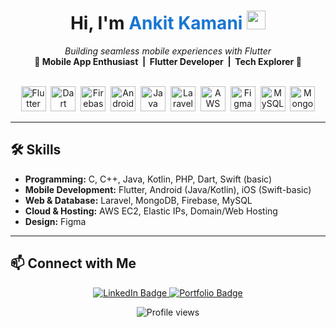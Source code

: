 <h1 align="center">Hi, I'm <span style="color:#1976D2;">Ankit Kamani</span> <img src="https://media.giphy.com/media/hvRJCLFzcasrR4ia7z/giphy.gif" width="30px"/></h1>

<div align="center">
  <i>Building seamless mobile experiences with Flutter</i>
  <br/>
  <b>🌟 Mobile App Enthusiast &nbsp;|&nbsp; Flutter Developer &nbsp;|&nbsp; Tech Explorer 🌟</b>
</div>

<br/>

<p align="center">
  <img src="https://cdn.jsdelivr.net/gh/devicons/devicon/icons/flutter/flutter-original.svg" title="Flutter" alt="Flutter" width="40"/>&nbsp;
  <img src="https://cdn.jsdelivr.net/gh/devicons/devicon/icons/dart/dart-original.svg" title="Dart" alt="Dart" width="40"/>&nbsp;
  <img src="https://cdn.jsdelivr.net/gh/devicons/devicon/icons/firebase/firebase-plain.svg" title="Firebase" alt="Firebase" width="40"/>&nbsp;
  <img src="https://cdn.jsdelivr.net/gh/devicons/devicon/icons/android/android-plain.svg" title="Android" alt="Android" width="40"/>&nbsp;
  <img src="https://cdn.jsdelivr.net/gh/devicons/devicon/icons/java/java-original-wordmark.svg" title="Java" alt="Java" width="40"/>&nbsp;
  <img src="https://cdn.jsdelivr.net/gh/devicons/devicon/icons/laravel/laravel-original.svg" title="Laravel" width="40"/>&nbsp;
  <img src="https://img.icons8.com/color/48/000000/amazon-web-services.png" title="AWS" alt="AWS" width="40"/>&nbsp;
  <img src="https://img.icons8.com/color/48/000000/figma--v1.png" title="Figma" alt="Figma" width="40"/>&nbsp;
  <img src="https://img.icons8.com/color/48/000000/mysql-logo.png" title="MySQL" alt="MySQL" width="40"/>&nbsp;
  <img src="https://img.icons8.com/color/48/000000/mongodb.png" title="MongoDB" alt="MongoDB" width="40"/>
</p>

---

## 🛠️ Skills

- **Programming:** C, C++, Java, Kotlin, PHP, Dart, Swift (basic)
- **Mobile Development:** Flutter, Android (Java/Kotlin), iOS (Swift-basic)
- **Web & Database:** Laravel, MongoDB, Firebase, MySQL
- **Cloud & Hosting:** AWS EC2, Elastic IPs, Domain/Web Hosting
- **Design:** Figma

---

## 📫 Connect with Me

<p align="center">
  <a href="https://linkedin.com/in/ankitkamani">
    <img src="https://img.shields.io/badge/LinkedIn-1976D2?style=for-the-badge&logo=linkedin&logoColor=white" alt="LinkedIn Badge"/>
  </a>
  <a href="https://ankitkamani.adpatel.online">
    <img src="https://img.shields.io/badge/Portfolio-222222?style=for-the-badge&logo=google-chrome&logoColor=white" alt="Portfolio Badge"/>
  </a>
</p>

<p align="center">
  <img src="https://komarev.com/ghpvc/?username=ankitkamani&style=for-the-badge&color=1976D2" alt="Profile views"/>
</p>

